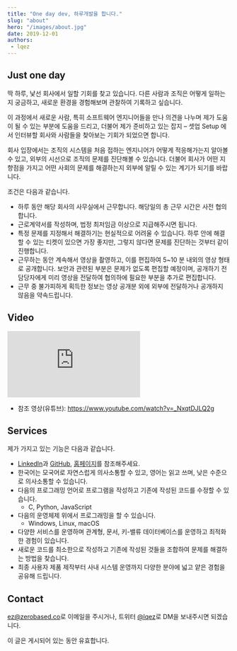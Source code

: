 ```yaml
---
title: "One day dev, 하루개발을 합니다."
slug: "about"
hero: "/images/about.jpg"
date: 2019-12-01
authors:
 - lqez
---
```


## Just one day

딱 하루, 낯선 회사에서 일할 기회를 찾고 있습니다.
다른 사람과 조직은 어떻게 일하는지 궁금하고, 새로운 환경을 경험해보며 관찰하여 기록하고 싶습니다.

이 과정에서 새로운 사람, 특히 소프트웨어 엔지니어들을 만나 의견을 나누며 제가 도움이 될 수 있는 부분에 도움을 드리고,
더불어 제가 준비하고 있는 잡지 – 셋업 Setup 에서 인터뷰할 회사와 사람들을 찾아보는 기회가 되었으면 합니다.

회사 입장에서는 조직의 시스템을 처음 접하는 엔지니어가 어떻게 적응해가는지 알아볼 수 있고, 외부의 시선으로 조직의 문제를 진단해볼 수 있습니다.
더불어 회사가 어떤 지향점을 가지고 어떤 사회의 문제를 해결하는지 외부에 알릴 수 있는 계기가 되기를 바랍니다.

조건은 다음과 같습니다.

 - 하루 동안 해당 회사의 사무실에서 근무합니다. 해당일의 총 근무 시간은 사전 협의합니다.
 - 근로계약서를 작성하며, 법정 최저임금 이상으로 지급해주시면 됩니다.
 - 특정 문제를 지정해서 해결하기는 현실적으로 어려울 수 있습니다. 하루 안에 해결할 수 있는 티켓이 있으면 가장 좋지만, 그렇지 않다면 문제를 진단하는 것부터 같이 진행합니다.
 - 근무하는 동안 계속해서 영상을 촬영하고, 이를 편집하여 5~10 분 내외의 영상 형태로 공개합니다.
   보안과 관련된 부분은 문제가 없도록 편집할 예정이며, 공개하기 전 담당자에게 미리 영상을 전달하여 협의하에 필요한 부분을 추가로 편집합니다.
 - 근무 중 불가피하게 획득한 정보는 영상 공개분 외에 외부에 전달하거나 공개하지 않음을 약속드립니다.

## Video

<div class="videowrapper"><iframe class="video" src="https://www.youtube.com/embed/_NxqtDJLQ2g?autoplay=0" frameborder="0"></iframe></div>

 - 참조 영상(유튜브): <https://www.youtube.com/watch?v=_NxqtDJLQ2g>

## Services

제가 가지고 있는 기능은 다음과 같습니다.

 - [LinkedIn](https://www.linkedin.com/in/hyunwoopark/)과 [GitHub](https://github.com/lqez/), [홈페이지](https://lqez.github.io/)를 참조해주세요.
 - 한국어는 모국어로 자연스럽게 의사소통할 수 있고, 영어는 읽고 쓰며, 낮은 수준으로 의사소통할 수 있습니다.
 - 다음의 프로그래밍 언어로 프로그램을 작성하고 기존에 작성된 코드를 수정할 수 있습니다.
    - C, Python, JavaScript
 - 다음의 운영체제 위에서 프로그래밍을 할 수 있습니다.
    - Windows, Linux, macOS
 - 다양한 서비스를 운영하며 관계형, 문서, 키-밸류 데이터베이스를 운영하고 최적화한 경험이 있습니다.
 - 새로운 코드를 최소한으로 작성하고 기존에 작성된 것들을 조합하여 문제를 해결하는 방법을 찾습니다.
 - 최종 사용자 제품 제작부터 사내 시스템 운영까지 다양한 분야에 넓고 얕은 경험을 공유해 드립니다.

## Contact

<ez@zerobased.co>로 이메일을 주시거나, 트위터 [@lqez](https://twitter.com/lqez)로 DM을 보내주시면 되겠습니다.

이 글은 게시되어 있는 동안 유효합니다.
